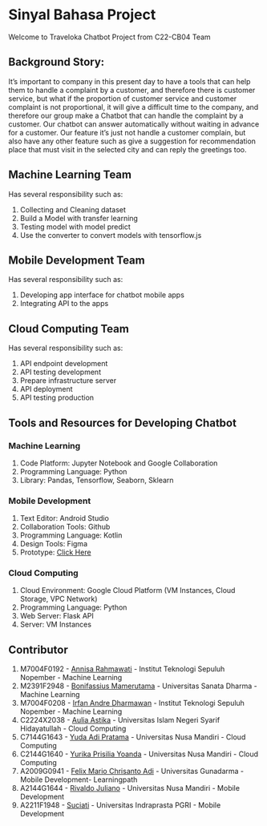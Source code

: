 # Sinyal Bahasa Project
Welcome to Traveloka Chatbot Project from C22-CB04 Team

## Background Story:
It’s important to company in this present day to have a tools that can help them to handle a complaint by a customer, and therefore there is customer service, but what if the proportion of customer service and customer complaint is not proportional, it will give a difficult time to the company, and therefore our group make a Chatbot that can handle the complaint by a customer. Our chatbot can answer automatically without waiting in advance for a customer. Our feature it’s just not handle a customer complain, but also have any other feature such as give a suggestion for recommendation place that must visit in the selected city and can reply the greetings too.

## Machine Learning Team
Has several responsibility such as:
1. Collecting and Cleaning dataset
2. Build a Model with transfer learning
3. Testing model with model predict
4. Use the converter to convert models with tensorflow.js

## Mobile Development Team
Has several responsibility such as:
1. Developing app interface for chatbot mobile apps
2. Integrating API to the apps

## Cloud Computing Team
Has several responsibility such as:
1. API endpoint development
2. API testing development
3. Prepare infrastructure server
4. API deployment
5. API testing production

## Tools and Resources for Developing Chatbot

### Machine Learning
1. Code Platform: Jupyter Notebook and Google Collaboration
2. Programming Language: Python
3. Library: Pandas, Tensorflow, Seaborn, Sklearn

### Mobile Development
1. Text Editor: Android Studio
2. Collaboration Tools: Github
3. Programming Language: Kotlin
4. Design Tools: Figma
5. Prototype: [Click Here](https://example.com)

### Cloud Computing
1. Cloud Environment: Google Cloud Platform (VM Instances, Cloud Storage, VPC Network)
2. Programming Language: Python
3. Web Server: Flask API
4. Server: VM Instances

## Contributor

1. M7004F0192 - [Annisa Rahmawati](https://www.linkedin.com/in/annisa-rahmawati-aa58ab1b1/) - Institut Teknologi Sepuluh Nopember - Machine Learning
2. M2391F2948 - [Bonifassius Mamerutama](https://www.linkedin.com/in/bonifm/) - Universitas Sanata Dharma - Machine Learning
3. M7004F0208 - [Irfan Andre Dharmawan](https://www.linkedin.com/in/irfanandre/) - Institut Teknologi Sepuluh Nopember - Machine Learning
4. C2224X2038 - [Aulia Astika](https://www.linkedin.com/in/aulia-astika/) - Universitas Islam Negeri Syarif Hidayatullah - Cloud Computing
5. C7144G1643 - [Yuda Adi Pratama](https://www.linkedin.com/in/yuda-adi-pratama/) - Universitas Nusa Mandiri - Cloud Computing
6. C2144G1640 - [Yurika Prisilia Yoanda](https://www.linkedin.com/in/yurika-prisilia-yoanda-89b7b1161) - Universitas Nusa Mandiri - Cloud Computing
7. A2009G0941 - [Felix Mario Chrisanto Adi](https://www.linkedin.com/in/felix-mario-chrisanto-adi-33a209227/) - Universitas Gunadarma - Mobile Development- Learningpath
8. A2144G1644 - [Rivaldo Juliano](https://www.linkedin.com/in/rivaldo-juliano-a896a0188/) - Universitas Nusa Mandiri - Mobile Development
9. A2211F1948 - [Suciati](https://www.linkedin.com/in/suci-ati-28457a236/) - Universitas Indraprasta PGRI - Mobile Development
